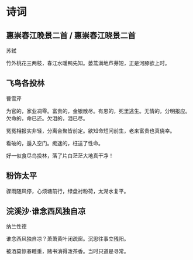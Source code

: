 # 诗词

## 惠崇春江晚景二首 / 惠崇春江晓景二首

苏轼

竹外桃花三两枝，春江水暖鸭先知。蒌蒿满地芦芽短，正是河豚欲上时。

## 飞鸟各投林

曹雪芹

为官的，家业凋零。富贵的，金银散尽。有恩的，死里逃生。无情的，分明报应。欠命的，命已还。欠泪的，泪已尽。

冤冤相报实非轻，分离合聚皆前定。欲知命短问前生，老来富贵也真侥幸。

看破的，遁入空门。痴迷的，枉送了性命。

好一似食尽鸟投林，落了片白茫茫大地真干净！





## 粉饰太平

骤雨随风停，心烦塘前行，绿盘衬粉荷，太湖水复平。



## 浣溪沙·谁念西风独自凉

纳兰性德

谁念西风独自凉？萧萧黄叶闭疏窗。沉思往事立残阳。

被酒莫惊春睡重，赌书消得泼茶香。当时只道是寻常。

